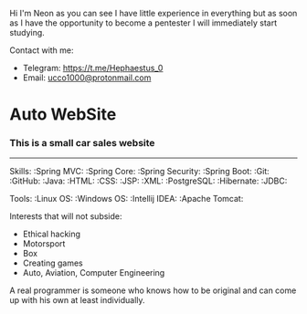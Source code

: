 Hi I'm Neon as you can see 
I have little experience in everything but
as soon as I have the opportunity to become
a pentester I will immediately start studying.

Contact with me:
- Telegram: https://t.me/Hephaestus_0
- Email: ucco1000@protonmail.com
# Auto WebSite
### This is a small car sales website
___

Skills:
:Spring MVC:
:Spring Core:
:Spring Security:
:Spring Boot:
:Git:
:GitHub:
:Java:
:HTML:
:CSS:
:JSP:
:XML:
:PostgreSQL:
:Hibernate:
:JDBC:

Tools:
:Linux OS:
:Windows OS:
:Intellij IDEA:
:Apache Tomcat:

Interests that will not subside:
- Ethical hacking
- Motorsport
- Box
- Creating games
- Auto, Aviation, Computer Engineering

A real programmer is someone who 
knows how to be original and 
can come up with his own at 
least individually.
